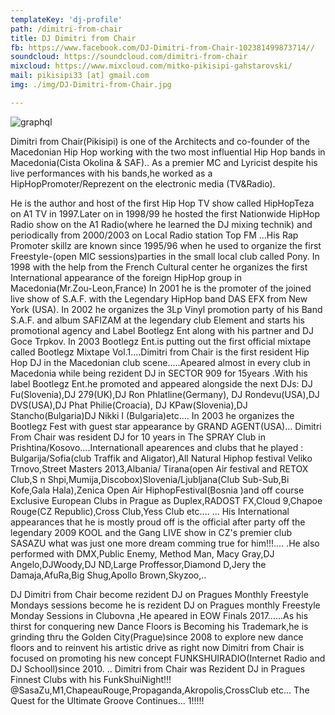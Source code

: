 ```yaml
---
templateKey: 'dj-profile'
path: /dimitri-from-chair
title: DJ Dimitri from Chair
fb: https://www.facebook.com/DJ-Dimitri-from-Chair-102381499873714//
soundcloud: https://soundcloud.com/dimitri-from-chair
mixcloud: https://www.mixcloud.com/mitko-pikisipi-gahstarovski/
mail: pikisipi33 [at] gmail.com
img: ./img/DJ-Dimitri-from-Chair.jpg

---
```


![graphql](/img/DJ-Dimitri-from-Chair.jpg)

Dimitri from Chair(Pikisipi) is one of the Architects and co-founder of the Macedonian Hip Hop working with the two most influential Hip Hop bands in Macedonia(Cista Okolina & SAF)..
As a premier MC and Lyricist despite his live performances with his bands,he worked as a HipHopPromoter/Reprezent on the electronic media (TV&Radio).

He is the author and host of the first Hip Hop TV show called HipHopTeza on A1 TV in 1997.Later on in 1998/99 he hosted the first Nationwide HipHop Radio show on the A1 Radio(where he learned the DJ mixing technik) and periodically from 2000/2003 on Local Radio station Top FM ...His Rap Promoter skillz are known since 1995/96 when he used to organize the first Freestyle-(open MIC sessions)parties in the small local club called Pony. In 1998 with the help from the French Cultural center he organizes the first International appearance of the foreign HipHop group in Macedonia(Mr.Zou-Leon,France) In 2001 he is the promoter of the joined live show of S.A.F. with the Legendary HipHop band DAS EFX from New York (USA). In 2002 he organizes the 3Lp Vinyl promotion party of his Band S.A.F. and album SAFIZAM at the legendary club Element and starts his promotional agency and Label Bootlegz Ent along with his partner and DJ Goce Trpkov. In 2003 Bootlegz Ent.is putting out the first official mixtape called Bootlegz Mixtape Vol.1....Dimitri from Chair is the first resident Hip Hop DJ in the Macedonian club scene.....Apeared almost in every club in Macedonia while being rezident DJ in SECTOR 909 for 15years .With his label Bootlegz Ent.he promoted and appeared alongside the next DJs: DJ Fu(Slovenia),DJ 279(UK),DJ Ron Phlatline(Germany), DJ Rondevu(USA),DJ DVS(USA),DJ Phat Philie(Croacia), DJ KPaw(Slovenia),DJ Stancho(Bulgaria)DJ Nikki I (Bulgaria)etc.... In 2003 he organizes the Bootlegz Fest with guest star appearance by GRAND AGENT(USA)... Dimitri From Chair was resident DJ for 10 years in The SPRAY Club in Prishtina/Kosovo....Internationall apearences and clubs that he played : Bulgarija/Sofia(club Traffik and Aligator),All Natural Hiphop festival Veliko Trnovo,Street Masters 2013,Albania/ Tirana(open Air festival and RETOX Club,S n Shpi,Mumija,Discobox)Slovenia/Ljubljana(Club Sub-Sub,Bi Kofe,Gala Hala),Zenica Open Air HiphopFestival(Bosnia )and off course Exclusive European Clubs in Prague as Duplex,RADOST FX,Cloud 9,Chapoe Rouge(CZ Republic),Cross Club,Yess Club etc.... ... His International appearances that he is mostly proud off is the official after party off the legendary 2009 KOOL and the Gang LIVE show in CZ's premier club SASAZU what was just one more dream comming true for him!!!.... .He also performed with DMX,Public Enemy, Method Man, Macy Gray,DJ Angelo,DJWoody,DJ ND,Large Proffessor,Diamond D,Jery the Damaja,AfuRa,Big Shug,Apollo Brown,Skyzoo,..

DJ Dimitri from Chair become rezident DJ on Pragues Monthly Freestyle Mondays sessions become he is rezident DJ on Pragues monthly Freestyle Monday Sessions in Clubovna ,He apeared in EOW Finals 2017......As his thirst for conquering new Dance Floors is Becoming his Trademark,he is grinding thru the Golden City(Prague)since 2008 to explore new dance floors and to reinvent his artistic drive as right now Dimitri from Chair is focused on promoting his new concept FUNKSHUIRADIO(Internet Radio and DJ Schooll)since 2010.
.. Dimitri from Chair was Rezident DJ in Pragues Finnest Clubs with his FunkShuiNight!!! @SasaZu,M1,ChapeauRouge,Propaganda,Akropolis,CrossClub etc...
The Quest for the Ultimate Groove Continues... 1!!!!!
